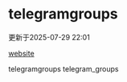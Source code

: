 # telegramgroups
更新于2025-07-29 22:01

[website](https://allgroups.github.io/telegramgroups/)

telegramgroups
telegram_groups
